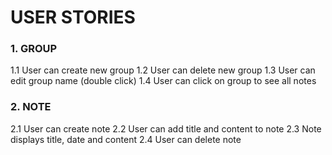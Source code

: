 # USER STORIES

### 1. GROUP
1.1 User can create new group
1.2 User can delete new group
1.3 User can edit group name (double click)
1.4 User can click on group to see all notes 

### 2. NOTE
2.1 User can create note
2.2 User can add title and content to note
2.3 Note displays title, date and content
2.4 User can delete note

